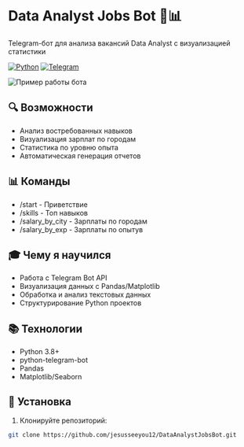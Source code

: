 # Data Analyst Jobs Bot 🤖📊

Telegram-бот для анализа вакансий Data Analyst с визуализацией статистики

[![Python](https://img.shields.io/badge/Python-3.8+-blue.svg)](https://python.org)
[![Telegram](https://img.shields.io/badge/Telegram-Bot-blue.svg)](https://telegram.org)

![Пример работы бота](images/bot_demo.gif)

## 🔍 Возможности 
- Анализ востребованных навыков
- Визуализация зарплат по городам
- Статистика по уровню опыта
- Автоматическая генерация отчетов
  
## 📊 Команды 
- /start - Приветствие
- /skills - Топ навыков
- /salary_by_city - Зарплаты по городам
- /salary_by_exp - Зарплаты по опытув
  
## 🎓 Чему я научился
- Работа с Telegram Bot API
- Визуализация данных с Pandas/Matplotlib
- Обработка и анализ текстовых данных
- Структурирование Python проектов
  
## 📚 Технологии
- Python 3.8+
- python-telegram-bot
- Pandas
- Matplotlib/Seaborn

## 🚀 Установка
1. Клонируйте репозиторий:
```bash
git clone https://github.com/jesusseeyou12/DataAnalystJobsBot.git
